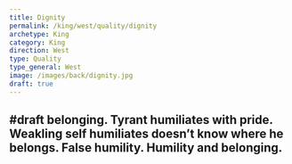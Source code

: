 ```yaml
---
title: Dignity
permalink: /king/west/quality/dignity
archetype: King
category: King
direction: West
type: Quality
type_general: West
image: /images/back/dignity.jpg
draft: true
---
```

#draft belonging. Tyrant humiliates with pride. Weakling self humiliates doesn’t know where he belongs. False humility. Humility and belonging. 
---

